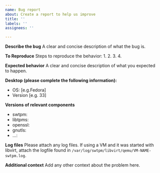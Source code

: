 ```yaml
---
name: Bug report
about: Create a report to help us improve
title: ''
labels: ''
assignees: ''

---
```


**Describe the bug**
A clear and concise description of what the bug is.

**To Reproduce**
Steps to reproduce the behavior:
1.
2.
3.
4.

**Expected behavior**
A clear and concise description of what you expected to happen.

**Desktop (please complete the following information):**
 - OS: [e.g.Fedora]
 - Version [e.g. 33]

**Versions of relevant components**
- swtpm:
- libtpms:
- openssl:
- gnutls:
- ...:

**Log files**
Please attach any log files. If using a VM and it was started with libvirt, attach the logfile  found in `/var/log/swtpm/libvirt/qemu/VM-NAME-swtpm.log`.

**Additional context**
Add any other context about the problem here.
